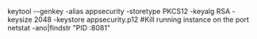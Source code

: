 keytool --genkey -alias appsecurity -storetype PKCS12 -keyalg RSA -keysize 2048 -keystore appsecurity.p12
#Kill running instance on the port
netstat -ano|findstr "PID :8081"